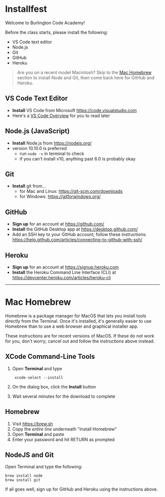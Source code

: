 # Installfest

Welcome to Burlington Code Academy!

Before the class starts, please install the following:

* VS Code text editor
* Node.js
* Git
* GitHub
* Heroku

> Are you on a recent model Macintosh? Skip to the [Mac Homebrew](#mac-homebrew) section to install Node and Git, then come back here for GitHub and Heroku.

## VS Code Text Editor

  * **Install** VS Code from Microsoft <https://code.visualstudio.com>
  * Here's a [VS Code Overview](https://medium.freecodecamp.org/an-overview-of-visual-studio-code-for-front-end-developers-49a4aa0771fb) for you to read later

## Node.js (JavaScript)

  * **Install** Node.js from <https://nodejs.org/>
  * version 10.10.0 is preferred
    * run `node -v` in terminal to check
    * if you can't install v10, anything past 6.0 is probably okay

## Git

* **Install** git from...
  * for Mac and Linux: <https://git-scm.com/downloads>
  * for Windows: <https://gitforwindows.org/>

## GitHub

  * **Sign up** for an account at <https://github.com/>
  * **Install** the GitHub Desktop app at <https://desktop.github.com/>
  * Add an SSH key to your GitHub account; follow these instructions: <https://help.github.com/articles/connecting-to-github-with-ssh/>

## Heroku

  * **Sign up** for an account at <https://signup.heroku.com>
  * **Install** the Heroku Command Line Interface (CLI) at <https://devcenter.heroku.com/articles/heroku-cli>


---

# Mac Homebrew

Homebrew is a package manager for MacOS that lets you install tools directly from the Terminal. Once it's installed, it's generally easier to use Homebrew than to use a web browser and graphical installer app.

These instructions are for recent versions of MacOS. If these do not work for you, don't worry; cancel out and follow the instructions above instead.

## XCode Command-Line Tools

1. Open **Terminal** and type

        xcode-select --install
2. On the dialog box, click the **Install** button
3. Wait several minutes for the download to complete

## Homebrew

1. Visit https://brew.sh
2. Copy the *entire line* underneath "Install Homebrew"
3. Open **Terminal** and paste
4. Enter your password and hit RETURN as prompted

## NodeJS and Git

Open Terminal and type the following:

```
brew install node
brew install git
```

If all goes well, sign up for GitHub and Heroku using the instructions above.
